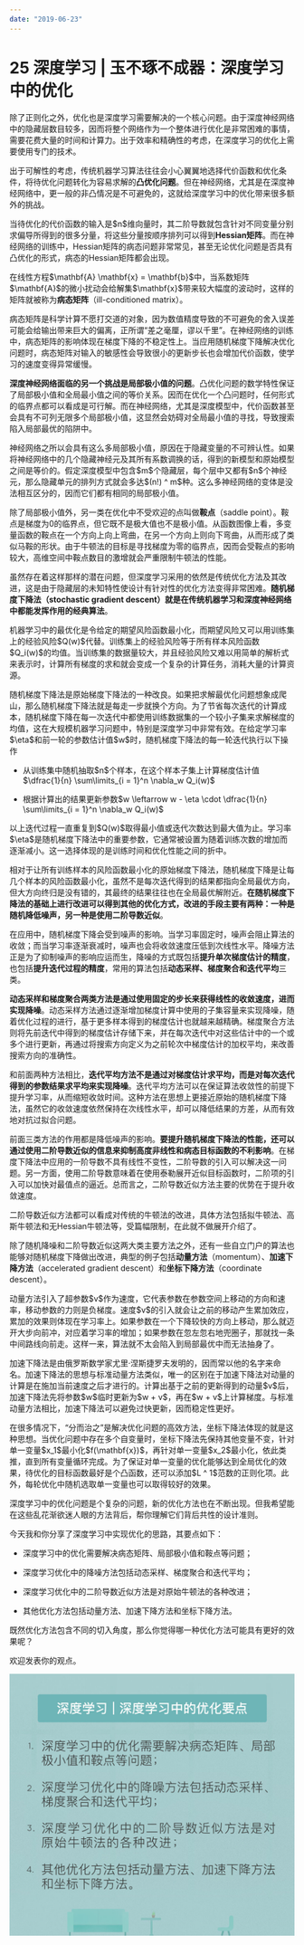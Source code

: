 ```yaml
---
date: "2019-06-23"
---  
```

      
# 25 深度学习 | 玉不琢不成器：深度学习中的优化
除了正则化之外，优化也是深度学习需要解决的一个核心问题。由于深度神经网络中的隐藏层数目较多，因而将整个网络作为一个整体进行优化是非常困难的事情，需要花费大量的时间和计算力。出于效率和精确性的考虑，在深度学习的优化上需要使用专门的技术。

出于可解性的考虑，传统机器学习算法往往会小心翼翼地选择代价函数和优化条件，将待优化问题转化为容易求解的**凸优化问题**。但在神经网络，尤其是在深度神经网络中，更一般的非凸情况是不可避免的，这就给深度学习中的优化带来很多额外的挑战。

当待优化的代价函数的输入是\$n\$维向量时，其二阶导数就包含针对不同变量分别求偏导所得到的很多分量，将这些分量按顺序排列可以得到**Hessian矩阵**。而在神经网络的训练中，Hessian矩阵的病态问题非常常见，甚至无论优化问题是否具有凸优化的形式，病态的Hessian矩阵都会出现。

在线性方程\$\\mathbf\{A\} \\mathbf\{x\} = \\mathbf\{b\}\$中，当系数矩阵\$\\mathbf\{A\}\$的微小扰动会给解集\$\\mathbf\{x\}\$带来较大幅度的波动时，这样的矩阵就被称为**病态矩阵**（ill-conditioned matrix）。

病态矩阵是科学计算不愿打交道的对象，因为数值精度导致的不可避免的舍入误差可能会给输出带来巨大的偏离，正所谓“差之毫厘，谬以千里”。在神经网络的训练中，病态矩阵的影响体现在梯度下降的不稳定性上。当应用随机梯度下降解决优化问题时，病态矩阵对输入的敏感性会导致很小的更新步长也会增加代价函数，使学习的速度变得异常缓慢。

**深度神经网络面临的另一个挑战是局部极小值的问题**。凸优化问题的数学特性保证了局部极小值和全局最小值之间的等价关系。因而在优化一个凸问题时，任何形式的临界点都可以看成是可行解。而在神经网络，尤其是深度模型中，代价函数甚至会具有不可列无限多个局部极小值，这显然会妨碍对全局最小值的寻找，导致搜索陷入局部最优的陷阱中。

<!-- [[[read_end]]] -->

神经网络之所以会具有这么多局部极小值，原因在于隐藏变量的不可辨认性。如果将神经网络中的几个隐藏神经元及其所有系数调换的话，得到的新模型和原始模型之间是等价的。假定深度模型中包含\$m\$个隐藏层，每个层中又都有\$n\$个神经元，那么隐藏单元的排列方式就会多达\$\(n\!\) \^ m\$种。这么多神经网络的变体是没法相互区分的，因而它们都有相同的局部极小值。

除了局部极小值外，另一类在优化中不受欢迎的点叫做**鞍点**（saddle point）。鞍点是梯度为0的临界点，但它既不是极大值也不是极小值。从函数图像上看，多变量函数的鞍点在一个方向上向上弯曲，在另一个方向上则向下弯曲，从而形成了类似马鞍的形状。由于牛顿法的目标是寻找梯度为零的临界点，因而会受鞍点的影响较大，高维空间中鞍点数目的激增就会严重限制牛顿法的性能。

虽然存在着这样那样的潜在问题，但深度学习采用的依然是传统优化方法及其改进，这是由于隐藏层的未知特性使设计有针对性的优化方法变得非常困难。**随机梯度下降法（stochastic gradient descent）就是在传统机器学习和深度神经网络中都能发挥作用的经典算法**。

机器学习中的最优化是令给定的期望风险函数最小化，而期望风险又可以用训练集上的经验风险\$Q\(w\)\$代替。训练集上的经验风险等于所有样本风险函数\$Q\_i\(w\)\$的均值。当训练集的数据量较大，并且经验风险又难以用简单的解析式来表示时，计算所有梯度的求和就会变成一个复杂的计算任务，消耗大量的计算资源。

随机梯度下降法是原始梯度下降法的一种改良。如果把求解最优化问题想象成爬山，那么随机梯度下降法就是每走一步就换个方向。为了节省每次迭代的计算成本，随机梯度下降在每一次迭代中都使用训练数据集的一个较小子集来求解梯度的均值，这在大规模机器学习问题中，特别是深度学习中非常有效。在给定学习率\$\\eta\$和前一轮的参数估计值\$w\$时，随机梯度下降法的每一轮迭代执行以下操作

* 从训练集中随机抽取\$n\$个样本，在这个样本子集上计算梯度估计值\$\\dfrac\{1\}\{n\} \\sum\\limits\_\{i = 1\}\^n \\nabla\_w Q\_i\(w\)\$

* 根据计算出的结果更新参数\$w \\leftarrow w \- \\eta \\cdot \\dfrac\{1\}\{n\} \\sum\\limits\_\{i = 1\}\^n \\nabla\_w Q\_i\(w\)\$

以上迭代过程一直重复到\$Q\(w\)\$取得最小值或迭代次数达到最大值为止。学习率\$\\eta\$是随机梯度下降法中的重要参数，它通常被设置为随着训练次数的增加而逐渐减小。这一选择体现的是训练时间和优化性能之间的折中。

相对于让所有训练样本的风险函数最小化的原始梯度下降法，随机梯度下降是让每几个样本的风险函数最小化，虽然不是每次迭代得到的结果都指向全局最优方向，但大方向终归是没有错的，其最终的结果往往也在全局最优解附近。**在随机梯度下降法的基础上进行改进可以得到其他的优化方式，改进的手段主要有两种：一种是随机降低噪声，另一种是使用二阶导数近似**。

在应用中，随机梯度下降会受到噪声的影响。当学习率固定时，噪声会阻止算法的收敛；而当学习率逐渐衰减时，噪声也会将收敛速度压低到次线性水平。降噪方法正是为了抑制噪声的影响应运而生，降噪的方式既包括**提升单次梯度估计的精度**，也包括**提升迭代过程的精度**，常用的算法包括**动态采样、梯度聚合和迭代平均**三类。

**动态采样和梯度聚合两类方法是通过使用固定的步长来获得线性的收敛速度，进而实现降噪**。动态采样方法通过逐渐增加梯度计算中使用的子集容量来实现降噪，随着优化过程的进行，基于更多样本得到的梯度估计也就越​​来越精确。梯度聚合方法则将先前迭代中得到的梯度估计存储下来，并在每次迭代中对这些估计中的一个或多个进行更新，再通过将搜索方向定义为之前轮次中梯度估计的加权平均，来改善搜索方向的准确性。

和前面两种方法相比，**迭代平均方法不是通过对梯度估计求平均，而是对每次迭代得到的参数结果求平均来实现降噪**。迭代平均方法可以在保证算法收敛性的前提下提升学习率，从而缩短收敛时间。这种方法在思想上更接近原始的随机梯度下降法，虽然它的收敛速度依然保持在次线性水平，却可以降低结果的方差，从而有效地对抗过拟合问题。

前面三类方法的作用都是降低噪声的影响。**要提升随机梯度下降法的性能，还可以通过使用二阶导数近似的信息来抑制高度非线性和病态目标函数的不利影响**。在梯度下降法中应用的一阶导数不具有线性不变性，二阶导数的引入可以解决这一问题。另一方面，使用二阶导数意味着在使用泰勒展开近似目标函数时，二阶项的引入可以加快对最值点的逼近。总而言之，二阶导数近似方法主要的优势在于提升收敛速度。

二阶导数近似方法都可以看成对传统的牛顿法的改进，具体方法包括拟牛顿法、高斯牛顿法和无Hessian牛顿法等，受篇幅限制，在此就不做展开介绍了。

除了随机降噪和二阶导数近似这两大类主要方法之外，还有一些自立门户的算法也能够对随机梯度下降做出改进，典型的例子包括**动量方法**（momentum）、**加速下降方法**（accelerated gradient descent）和**坐标下降方法**（coordinate descent）。

动量方法引入了超参数\$v\$作为速度，它代表参数在参数空间上移动的方向和速率，移动参数的力则是负梯度。速度\$v\$的引入就会让之前的移动产生累加效应，累加的效果则体现在学习率上。如果参数在一个下降较快的方向上移动，那么就迈开大步向前冲，对应着学习率的增加；如果参数在忽左忽右地兜圈子，那就找一条中间路线向前走。这样一来，算法就不太会陷入到局部最优中而无法抽身了。

加速下降法是由俄罗斯数学家尤里·涅斯捷罗夫发明的，因而常以他的名字来命名。加速下降法的思想与标准动量方法类似，唯一的区别在于加速下降法对动量的计算是在施加当前速度之后才进行的。计算出基于之前的更新得到的动量\$v\$后，加速下降法先将参数\$w\$临时更新为\$w + v\$，再在\$w + v\$上计算梯度。与标准动量方法相比，加速下降法可以避免过快更新，因而稳定性更好。

在很多情况下，“分而治之”是解决优化问题的高效方法，坐标下降法体现的就是这种思想。当优化问题中存在多个自变量时，坐标下降法先保持其他变量不变，针对单一变量\$x\_1\$最小化\$f\(\\mathbf\{x\}\)\$，再针对单一变量\$x\_2\$最小化，依此类推，直到所有变量循环完成。为了保证对单一变量的优化能够达到全局优化的效果，待优化的目标函数最好是个凸函数，还可以添加\$L \^ 1\$范数的正则化项。此外，每轮优化中随机选取单一变量也可以取得较好的效果。

深度学习中的优化问题是个复杂的问题，新的优化方法也在不断出现。但我希望能在这些乱花渐欲迷人眼的方法背后，帮你理解它们背后共性的设计准则。

今天我和你分享了深度学习中实现优化的思路，其要点如下：

* 深度学习中的优化需要解决病态矩阵、局部极小值和鞍点等问题；

* 深度学习优化中的降噪方法包括动态采样、梯度聚合和迭代平均；

* 深度学习优化中的二阶导数近似方法是对原始牛顿法的各种改进；

* 其他优化方法包括动量方法、加速下降方法和坐标下降方法。

既然优化方法包含不同的切入角度，那么你觉得哪一种优化方法可能具有更好的效果呢？

欢迎发表你的观点。

![](./httpsstatic001geekbangorgresourceimage085d0839aae2ab1f3c4bfb630369d843c65d.jpg)